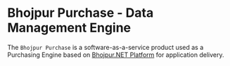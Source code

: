 # Bhojpur Purchase - Data Management Engine

The `Bhojpur Purchase` is a software-as-a-service product used as a Purchasing Engine based on [Bhojpur.NET Platform](https://github.com/bhojpur/platform/) for application delivery.
